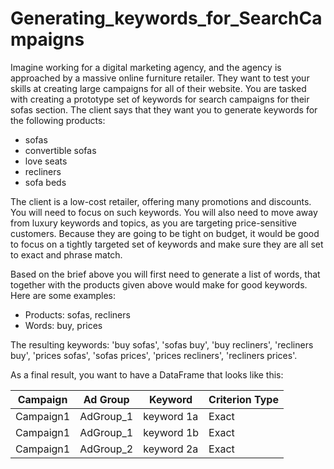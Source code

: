 # Generating_keywords_for_SearchCampaigns



Imagine working for a digital marketing agency, and the agency is approached by a massive online furniture retailer. They want to test your skills at creating large campaigns for all of their website. You are tasked with creating a prototype set of keywords for search campaigns for their sofas section. The client says that they want you to generate keywords for the following products:

- sofas
- convertible sofas
- love seats
- recliners
- sofa beds

The client is a low-cost retailer, offering many promotions and discounts. You will need to focus on such keywords. You will also need to move away from luxury keywords and topics, as you are targeting price-sensitive customers. Because they are going to be tight on budget, it would be good to focus on a tightly targeted set of keywords and make sure they are all set to exact and phrase match.

Based on the brief above you will first need to generate a list of words, that together with the products given above would make for good keywords. Here are some examples:

- Products: sofas, recliners
- Words: buy, prices

The resulting keywords: 'buy sofas', 'sofas buy', 'buy recliners', 'recliners buy', 'prices sofas', 'sofas prices', 'prices recliners', 'recliners prices'.

As a final result, you want to have a DataFrame that looks like this:

<table>
<thead>
<tr>
<th>Campaign</th>
<th>Ad Group</th>
<th>Keyword</th>
<th>Criterion Type</th>
</tr>
</thead>
<tbody>
<tr>
<td>Campaign1</td>
<td>AdGroup_1</td>
<td>keyword 1a</td>
<td>Exact</td>
</tr>
<tr>
<td>Campaign1</td>
<td>AdGroup_1</td>
<td>keyword 1b</td>
<td>Exact</td>
</tr>
<tr>
<td>Campaign1</td>
<td>AdGroup_2</td>
<td>keyword 2a</td>
<td>Exact</td>
</tr>
</tbody>
</table>
